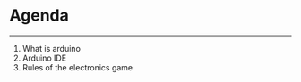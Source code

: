# Agenda 
----------------------------------------------------
1) What is arduino
2) Arduino IDE
3) Rules of the electronics game 
